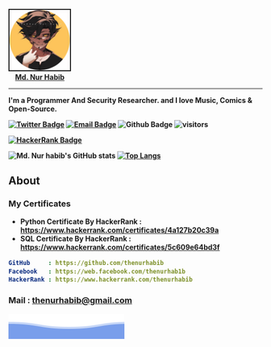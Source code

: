 <img src="logo.png" width="120px" border="2px"> <br> 
 <b> &nbsp; &nbsp; [Md. Nur Habib](https://github.com/thenurhabib) <br>
<!-- <img src="https://hrcdn.net/community-frontend/assets/badges/python-f70befd824.svg" width="20px" > <b> Python Developer. </b> -->
<hr>

 I'm a Programmer And  Security Researcher.
 and I love Music, Comics & Open-Source. <b>

[![Twitter Badge](https://img.shields.io/badge/-Twitter-1da1f2?style=flat-square&labelColor=1da1f2&logo=twitter&logoColor=white&link=https://twitter.com/Yaronzz)](https://twitter.com/mdnurhabib12)
[![Email Badge](https://img.shields.io/badge/-Email-c14438?style=flat-square&logo=Gmail&logoColor=white&link=mailto:thenurhabib@gmail.com)](mailto:thenurhabib@gmail.com)
![Github Badge](https://img.shields.io/badge/-Github-232323?style=flat-square&logo=Github&logoColor=white&link=https://www.github.com/thenurhabib)
![visitors](https://visitor-badge.laobi.icu/badge?page_id=thenurhabib)
 
 [![HackerRank Badge](https://img.shields.io/badge/-Hackerrank-2EC866?style=for-the-badge&logo=HackerRank&logoColor=whitelogo=twitter&logoColor=white&link=https://hackerRank.com/thenurhabib)](https://hackerrank.com/thenurhabib)
 
![Md. Nur habib's GitHub stats](https://github-readme-stats.vercel.app/api?username=thenurhabib&show_icons=true&theme=radical)
[![Top Langs](https://github-readme-stats.vercel.app/api/top-langs/?username=thenurhabib)](https://github.com/thenurhabib/github-readme-stats)

## About

 ### My Certificates
- Python Certificate By HackerRank : https://www.hackerrank.com/certificates/4a127b20c39a
- SQL Certificate By HackerRank    : https://www.hackerrank.com/certificates/5c609e64bd3f

 
 ```yaml
 GitHub     : https://github.com/thenurhabib
 Facebook   : https://web.facebook.com/thenurhab1b 
 HackerRank : https://www.hackerrank.com/thenurhabib
```
 ### Mail : thenurhabib@gmail.com
 
<img src="./bgbotom.svg">
